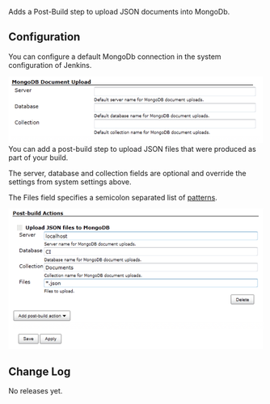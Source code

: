 Adds a Post-Build step to upload JSON documents into MongoDb.

## Configuration

You can configure a default MongoDb connection in the system
configuration of Jenkins.

![](docs/images/MongoDbDocumentUpload_SystemSettings.png)  
You can add a post-build step to upload JSON files that were produced as
part of your build.

The server, database and collection fields are optional and override the
settings from system settings above.

The Files field specifies a semicolon separated list of
[patterns](http://ant.apache.org/manual/dirtasks.html#patterns).

![](docs/images/MongoDbDocumentUpload_PostBuildStep.png)

## Change Log

No releases yet.
